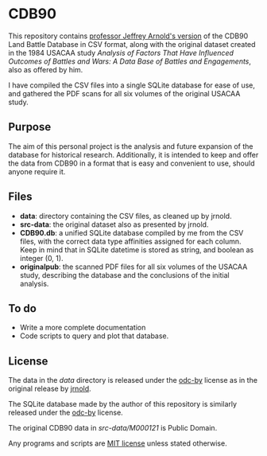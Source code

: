 # CDB90

This repository contains [professor Jeffrey Arnold's version](https://github.com/jrnold/CDB90) of the CDB90 Land Battle Database in CSV format, along with the original dataset created in the 1984 USACAA study *Analysis of Factors That Have Influenced Outcomes of Battles and Wars: A Data Base of Battles and Engagements*, also as offered by him.

I have compiled the CSV files into a single SQLite database for ease of use, and gathered the PDF scans for all six volumes of the original USACAA study.

## Purpose

The aim of this personal project is the analysis and future expansion of the database for historical research. Additionally, it is intended to keep and offer the data from CDB90 in a format that is easy and convenient to use, should anyone require it.

## Files

* **data**: directory containing the CSV files, as cleaned up by jrnold.
* **src-data**: the original dataset also as presented by jrnold.
* **CDB90.db**: a unified SQLite database compiled by me from the CSV files, with the correct data type affinities assigned for each column. Keep in mind that in SQLite datetime is stored as string, and boolean as integer (0, 1).
* **originalpub**: the scanned PDF files for all six volumes of the USACAA study, describing the database and the conclusions of the initial analysis.

## To do

* Write a more complete documentation
* Code scripts to query and plot that database.

## License

The data in the *data* directory is released under the [odc-by](https://opendatacommons.org/licenses/by/) license as in the original release by [jrnold](https://github.com/jrnold/CDB90).

The SQLite database made by the author of this repository is similarly released under the [odc-by](https://opendatacommons.org/licenses/by/) license.

The original CDB90 data in *src-data/M000121* is Public Domain.

Any programs and scripts are [MIT license](https://opensource.org/licenses/MIT) unless stated otherwise.

